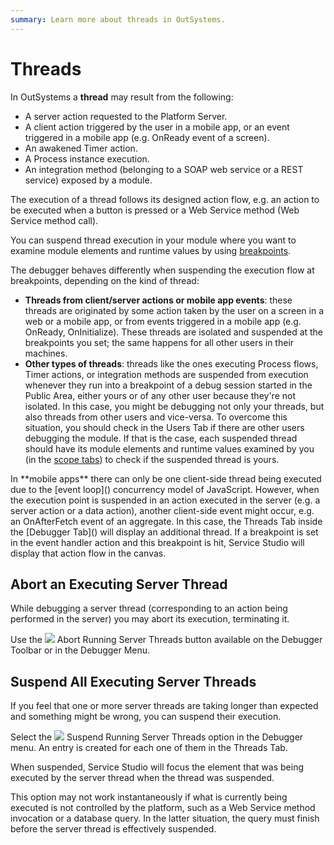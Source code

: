 ```yaml
---
summary: Learn more about threads in OutSystems.
---
```


# Threads

In OutSystems a **thread** may result from the following:

* A server action requested to the Platform Server.
* A client action triggered by the user in a mobile app, or an event triggered in a mobile app \(e.g. OnReady event of a screen\).
* An awakened Timer action.
* A Process instance execution.
* An integration method \(belonging to a SOAP web service or a REST service\) exposed by a module. 

The execution of a thread follows its designed action flow, e.g. an action to be executed when a button is pressed or a Web Service method \(Web Service method call\).

You can suspend thread execution in your module where you want to examine module elements and runtime values by using [breakpoints](https://github.com/danielmarquespt/docs-product/tree/e7ea3f444d5129dab245c69ab72ae091554bc4fb/src/develop/troubleshoot/debug/breakpoints.md%3E).

The debugger behaves differently when suspending the execution flow at breakpoints, depending on the kind of thread:

* **Threads from client/server actions or mobile app events**: these threads are originated by some action taken by the user on a screen in a web or a mobile app, or from events triggered in a mobile app \(e.g. OnReady, OnInitialize\). These threads are isolated and suspended at the breakpoints you set; the same happens for all other users in their machines.
* **Other types of threads**: threads like the ones executing Process flows, Timer actions, or integration methods are suspended from execution whenever they run into a breakpoint of a debug session started in the Public Area, either yours or of any other user because they're not isolated. In this case, you might be debugging not only your threads, but also threads from other users and vice-versa. To overcome this situation, you should check in the Users Tab if there are other users debugging the module. If that is the case, each suspended thread should have its module elements and runtime values examined by you \(in the [scope tabs](debugger-ui-reference.md#scope-tabs-area%3E)\) to check if the suspended thread is yours.

 In \*\*mobile apps\*\* there can only be one client-side thread being executed due to the \[event loop\]\(\) concurrency model of JavaScript. However, when the execution point is suspended in an action executed in the server \(e.g. a server action or a data action\), another client-side event might occur, e.g. an OnAfterFetch event of an aggregate. In this case, the Threads Tab inside the \[Debugger Tab\]\(\) will display an additional thread. If a breakpoint is set in the event handler action and this breakpoint is hit, Service Studio will display that action flow in the canvas.

## Abort an Executing Server Thread

While debugging a server thread \(corresponding to an action being performed in the server\) you may abort its execution, terminating it.

Use the ![](../../../../.gitbook/assets/toolbar-button-abort.png) Abort Running Server Threads button available on the Debugger Toolbar or in the Debugger Menu.

## Suspend All Executing Server Threads

If you feel that one or more server threads are taking longer than expected and something might be wrong, you can suspend their execution.

Select the ![](../../../../.gitbook/assets/toolbar-button-suspend.png) Suspend Running Server Threads option in the Debugger menu. An entry is created for each one of them in the Threads Tab.

When suspended, Service Studio will focus the element that was being executed by the server thread when the thread was suspended.

 This option may not work instantaneously if what is currently being executed is not controlled by the platform, such as a Web Service method invocation or a database query. In the latter situation, the query must finish before the server thread is effectively suspended.

